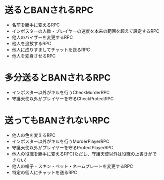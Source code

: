 # 送るとBANされるRPC
- 名前を勝手に変えるRPC
- インポスターの人数・プレイヤーの速度を本来の範囲を超えて設定するRPC
- 他人のバイザーを変更するRPC
- 他人を追放するRPC
- 他人に成りすましてチャットを送るRPC
- 他人を変身させるRPC
# 多分送るとBANされるRPC
- インポスター以外がキルを行うCheckMurderRPC
- 守護天使以外がプレイヤーを守るCheckProtectRPC
# 送ってもBANされないRPC
- 他人の色を変えるRPC
- インポスター以外がキルを行うMurderPlayerRPC
- 守護天使以外がプレイヤーを守るProtectPlayerRPC
- 他人の役職を勝手に変えるRPC(ただし、守護天使以外は役職の上書きができない)
- 他人の帽子・スキン・ペット・ネームプレートを変更するRPC
- 特定の個人にチャットを送るRPC
